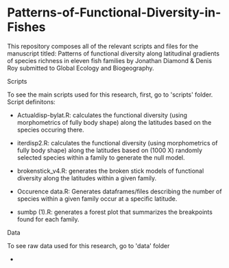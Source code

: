 # Patterns-of-Functional-Diversity-in-Fishes

This repository composes all of the relevant scripts and files for the manuscript titled: Patterns of functional diversity along latitudinal gradients of species richness in eleven fish families by Jonathan Diamond & Denis Roy submitted to Global Ecology and Biogeography.

Scripts

To see the main scripts used for this research, first, go to 'scripts' folder. 
Script definitons:

* Actualdisp-bylat.R: calculates the functional diversity (using morphometrics of fully body shape) along the latitudes based on the species occuring there.

* iterdisp2.R: calculates the functional diversity (using morphometrics of fully body shape) along the latitudes based on (1000 X) randomly selected species within a family to generate the null model.

* brokenstick_v4.R: generates the broken stick models of functional diversity along the latitudes within a given family.

* Occurence data.R: Generates dataframes/files describing the number of species within a given family occur at a specific latitude. 

* sumbp (1).R: generates a forest plot that summarizes the breakpoints found for each family.

Data 

To see raw data used for this research, go to 'data' folder

* 
